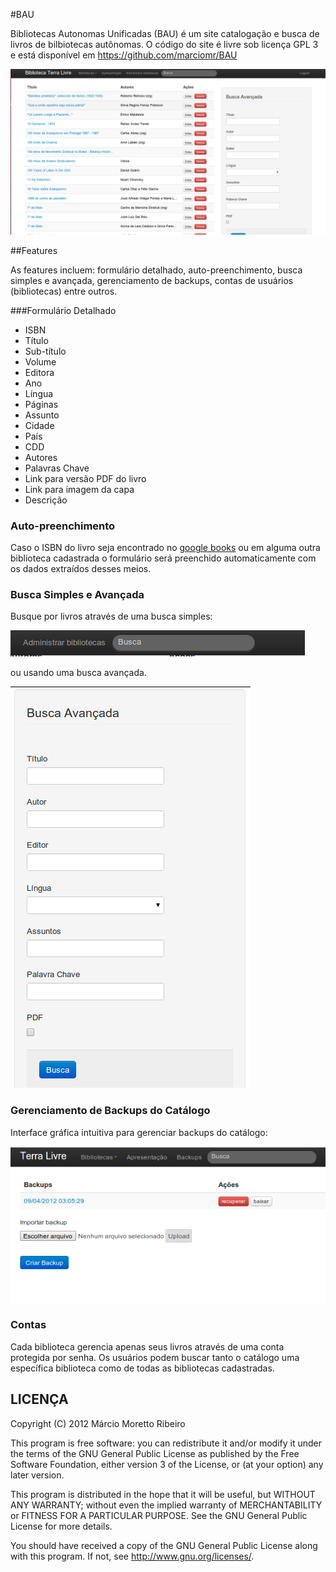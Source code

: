 #BAU

Bibliotecas Autonomas Unificadas (BAU) é um site catalogação e busca de livros de bilbiotecas autônomas. O código do site é livre sob licença GPL 3 e está disponível em https://github.com/marciomr/BAU

![BAU](https://github.com/marciomr/BAU/blob/master/public/imagens/BAU.png?raw=true)

##Features

As features incluem: formulário detalhado, auto-preenchimento, busca simples e avançada, gerenciamento de backups, contas de usuários (bibliotecas) entre outros.

###Formulário Detalhado

* ISBN
* Título
* Sub-título
* Volume
* Editora
* Ano
* Língua
* Páginas
* Assunto
* Cidade
* País
* CDD
* Autores
* Palavras Chave
* Link para versão PDF do livro
* Link para imagem da capa
* Descrição

### Auto-preenchimento

Caso o ISBN do livro seja encontrado no [google books](http://books.google.com) ou em alguma outra biblioteca cadastrada o formulário será preenchido automaticamente com os dados extraídos desses meios.

### Busca Simples e Avançada

Busque por livros através de uma busca simples:

![busca simples](https://github.com/marciomr/BAU/blob/master/public/imagens/busca_simples.png?raw=true)

ou usando uma busca avançada.

![busca avançada](https://github.com/marciomr/BAU/blob/master/public/imagens/busca_avancada.png?raw=true)

### Gerenciamento de Backups do Catálogo

Interface gráfica intuitiva para gerenciar backups do catálogo:

![backups](https://github.com/marciomr/BAU/blob/master/public/imagens/backups.png?raw=true)

### Contas

Cada biblioteca gerencia apenas seus livros através de uma conta protegida por senha. Os usuários podem buscar tanto o catálogo uma específica biblioteca como de todas as bibliotecas cadastradas.

## LICENÇA

Copyright (C) 2012  Márcio Moretto Ribeiro

This program is free software: you can redistribute it and/or modify it under the terms of the GNU General Public License as published by the Free Software Foundation, either version 3 of the License, or (at your option) any later version.

This program is distributed in the hope that it will be useful, but WITHOUT ANY WARRANTY; without even the implied warranty of MERCHANTABILITY or FITNESS FOR A PARTICULAR PURPOSE.  See the GNU General Public License for more details.

You should have received a copy of the GNU General Public License along with this program.  If not, see <http://www.gnu.org/licenses/>.
